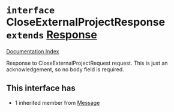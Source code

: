 # `interface` CloseExternalProjectResponse `extends` [Response](../interface.Response/README.md)

[Documentation Index](../README.md)

Response to CloseExternalProjectRequest request. This is just an acknowledgement, so
no body field is required.

## This interface has

- 1 inherited member from [Message](../interface.Message/README.md)



